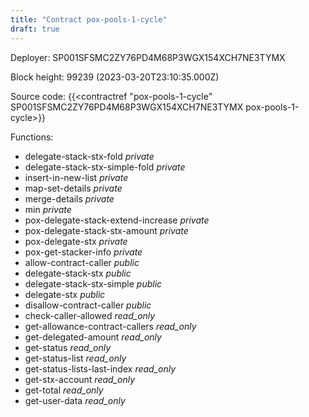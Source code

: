 ```yaml
---
title: "Contract pox-pools-1-cycle"
draft: true
---
```

Deployer: SP001SFSMC2ZY76PD4M68P3WGX154XCH7NE3TYMX


 



Block height: 99239 (2023-03-20T23:10:35.000Z)

Source code: {{<contractref "pox-pools-1-cycle" SP001SFSMC2ZY76PD4M68P3WGX154XCH7NE3TYMX pox-pools-1-cycle>}}

Functions:

* delegate-stack-stx-fold _private_
* delegate-stack-stx-simple-fold _private_
* insert-in-new-list _private_
* map-set-details _private_
* merge-details _private_
* min _private_
* pox-delegate-stack-extend-increase _private_
* pox-delegate-stack-stx-amount _private_
* pox-delegate-stx _private_
* pox-get-stacker-info _private_
* allow-contract-caller _public_
* delegate-stack-stx _public_
* delegate-stack-stx-simple _public_
* delegate-stx _public_
* disallow-contract-caller _public_
* check-caller-allowed _read_only_
* get-allowance-contract-callers _read_only_
* get-delegated-amount _read_only_
* get-status _read_only_
* get-status-list _read_only_
* get-status-lists-last-index _read_only_
* get-stx-account _read_only_
* get-total _read_only_
* get-user-data _read_only_
